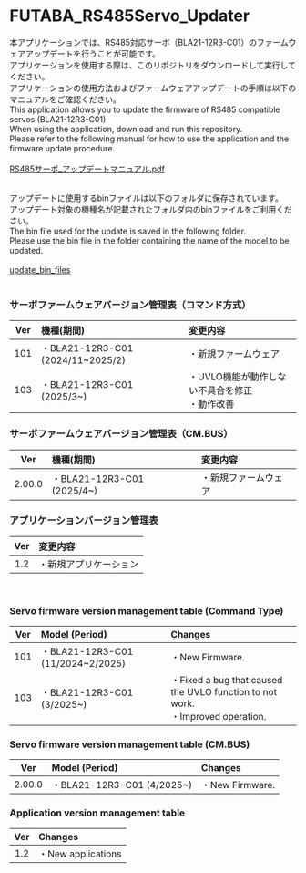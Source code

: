 # FUTABA_RS485Servo_Updater

本アプリケーションでは、RS485対応サーボ（BLA21-12R3-C01）のファームウェアアップデートを行うことが可能です。   
アプリケーションを使用する際は、このリポジトリをダウンロードして実行してください。  
アプリケーションの使用方法およびファームウェアアップデートの手順は以下のマニュアルをご確認ください。  
This application allows you to update the firmware of RS485 compatible servos (BLA21-12R3-C01).  
When using the application, download and run this repository.  
Please refer to the following manual for how to use the application and the firmware update procedure.  
<br>
[RS485サーボ_アップデートマニュアル.pdf]()
<br><br>

アップデートに使用するbinファイルは以下のフォルダに保存されています。  
アップデート対象の機種名が記載されたフォルダ内のbinファイルをご利用ください。  
The bin file used for the update is saved in the following folder.  
Please use the bin file in the folder containing the name of the model to be updated.  
<br>
[update_bin_files](https://github.com/FutabaCorp/FUTABA_RS485Servo_Updater/tree/main/update_bin_files)
<br><br>


### サーボファームウェアバージョン管理表（コマンド方式）

| Ver | 機種(期間) | 変更内容 |
| :---: | :--- | :--- |
| 101 | ・BLA21-12R3-C01 (2024/11\~2025/2) | ・新規ファームウェア |
| 103 | ・BLA21-12R3-C01 (2025/3\~) | ・UVLO機能が動作しない不具合を修正<br>・動作改善 |

### サーボファームウェアバージョン管理表（CM.BUS）

| Ver | 機種(期間) | 変更内容 |
| :---: | :--- | :--- |
| 2.00.0 | ・BLA21-12R3-C01 (2025/4\~) | ・新規ファームウェア |

### アプリケーションバージョン管理表

| Ver | 変更内容 |
| :---: | :--- |
| 1.2 | ・新規アプリケーション |

<br>

### Servo firmware version management table (Command Type)

| Ver | Model (Period) | Changes |
| :---: | :--- | :--- |
| 101 | ・BLA21-12R3-C01 (11/2024\~2/2025) | ・New Firmware. |
| 103 | ・BLA21-12R3-C01 (3/2025\~) | ・Fixed a bug that caused the UVLO function to not work.<br>・Improved operation. |

### Servo firmware version management table (CM.BUS)

| Ver | Model (Period) | Changes |
| :---: | :--- | :--- |
| 2.00.0 | ・BLA21-12R3-C01 (4/2025\~) | ・New Firmware. |

### Application version management table

| Ver | Changes |
| :---: | :--- |
| 1.2 | ・New applications |
